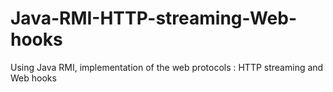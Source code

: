 # Java-RMI-HTTP-streaming-Web-hooks
Using Java RMI, implementation of the web protocols : HTTP streaming and Web hooks

